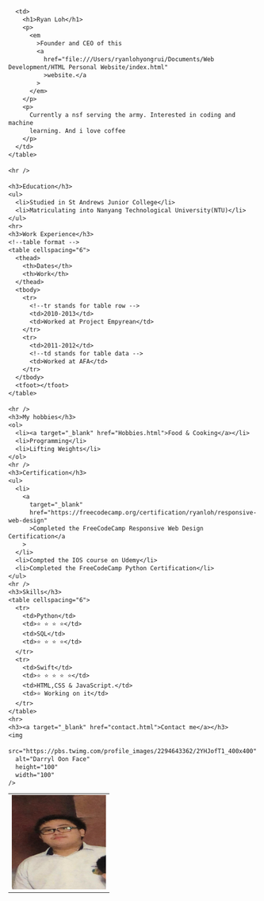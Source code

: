 <!DOCTYPE html>
<html lang="en">
  <head>
    <meta charset="UTF-8" />
    <!-- Essential in the website -->
    <meta http-equiv="X-UA-Compatible" content="IE=edge" />
    <meta name="viewport" content="width=device-width, initial-scale=1.0" />
    <title>Ryan Loh</title>
  </head>
  <body>
    <!-- fullpath is : file:///Users/ryanlohyongrui/Documents/Web Development/HTML Personal Website/index.html -->
    <table cellspacing="15">
      <td>
        <img src="ryanloh.jpg" alt="ryan loh face" height="190" width="190" />
      </td>

      <td>
        <h1>Ryan Loh</h1>
        <p>
          <em
            >Founder and CEO of this
            <a
              href="file:///Users/ryanlohyongrui/Documents/Web Development/HTML Personal Website/index.html"
              >website.</a
            >
          </em>
        </p>
        <p>
          Currently a nsf serving the army. Interested in coding and machine
          learning. And i love coffee
        </p>
      </td>
    </table>

    <hr />

    <h3>Education</h3>
    <ul>
      <li>Studied in St Andrews Junior College</li>
      <li>Matriculating into Nanyang Technological University(NTU)</li>
    </ul>
    <hr>
    <h3>Work Experience</h3>
    <!--table format -->
    <table cellspacing="6">
      <thead>
        <th>Dates</th>
        <th>Work</th>
      </thead>
      <tbody>
        <tr>
          <!--tr stands for table row -->
          <td>2010-2013</td>
          <td>Worked at Project Empyrean</td>
        </tr>
        <tr>
          <td>2011-2012</td>
          <!--td stands for table data -->
          <td>Worked at AFA</td>
        </tr>
      </tbody>
      <tfoot></tfoot>
    </table>

    <hr />
    <h3>My hobbies</h3>
    <ol>
      <li><a target="_blank" href="Hobbies.html">Food & Cooking</a></li>
      <li>Programming</li>
      <li>Lifting Weights</li>
    </ol>
    <hr />
    <h3>Certification</h3>
    <ul>
      <li>
        <a
          target="_blank"
          href="https://freecodecamp.org/certification/ryanloh/responsive-web-design"
          >Completed the FreeCodeCamp Responsive Web Design Certification</a
        >
      </li>
      <li>Compted the IOS course on Udemy</li>
      <li>Completed the FreeCodeCamp Python Certification</li>
    </ul>
    <hr />
    <h3>Skills</h3>
    <table cellspacing="6">
      <tr>
        <td>Python</td>
        <td>⭐ ⭐ ⭐ ⭐</td>
        <td>SQL</td>
        <td>⭐ ⭐ ⭐ ⭐</td>
      </tr>
      <tr>
        <td>Swift</td>
        <td>⭐ ⭐ ⭐ ⭐ ⭐</td>
        <td>HTML,CSS & JavaScript.</td>
        <td>⭐ Working on it</td>
      </tr>
    </table>
    <hr>
    <h3><a target="_blank" href="contact.html">Contact me</a></h3>
    <img
      src="https://pbs.twimg.com/profile_images/2294643362/2YHJofT1_400x400"
      alt="Darryl Oon Face"
      height="100"
      width="100"
    />
  </body>
</html>
